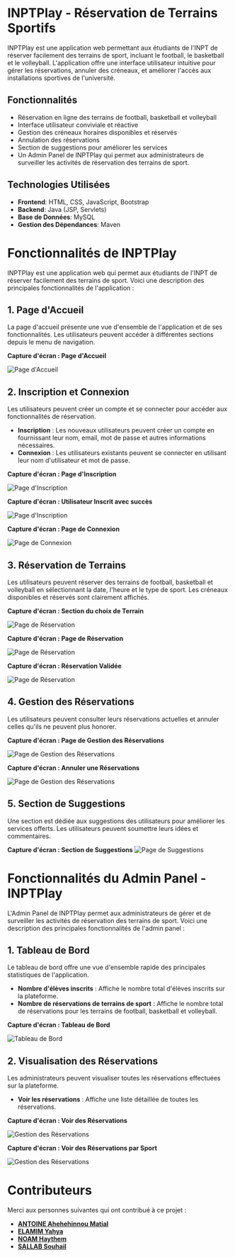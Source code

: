 # INPTPlay - Réservation de Terrains Sportifs

INPTPlay est une application web permettant aux étudiants de l'INPT de réserver facilement des terrains de sport, incluant le football, le basketball et le volleyball. L'application offre une interface utilisateur intuitive pour gérer les réservations, annuler des créneaux, et améliorer l'accès aux installations sportives de l'université.

## Fonctionnalités

- Réservation en ligne des terrains de football, basketball et volleyball
- Interface utilisateur conviviale et réactive
- Gestion des créneaux horaires disponibles et réservés
- Annulation des réservations
- Section de suggestions pour améliorer les services
- Un Admin Panel de INPTPlay qui permet aux administrateurs de surveiller les activités de réservation des terrains de sport.

## Technologies Utilisées

- **Frontend**: HTML, CSS, JavaScript, Bootstrap
- **Backend**: Java (JSP, Servlets)
- **Base de Données**: MySQL
- **Gestion des Dépendances**: Maven

# Fonctionnalités de INPTPlay

INPTPlay est une application web qui permet aux étudiants de l'INPT de réserver facilement des terrains de sport. Voici une description des principales fonctionnalités de l'application :

## 1. Page d'Accueil

La page d'accueil présente une vue d'ensemble de l'application et de ses fonctionnalités. Les utilisateurs peuvent accéder à différentes sections depuis le menu de navigation.

**Capture d'écran : Page d'Accueil**

![Page d'Accueil](INPTPLAY_screen/0_Acceuil.png)

## 2. Inscription et Connexion

Les utilisateurs peuvent créer un compte et se connecter pour accéder aux fonctionnalités de réservation.

- **Inscription** : Les nouveaux utilisateurs peuvent créer un compte en fournissant leur nom, email, mot de passe et autres informations nécessaires.
- **Connexion** : Les utilisateurs existants peuvent se connecter en utilisant leur nom d'utilisateur et mot de passe.

**Capture d'écran : Page d'Inscription**

![Page d'Inscription](INPTPLAY_screen/1_s'inscrire.png)


**Capture d'écran : Utilisateur Inscrit avec succès**

![Page d'Inscription](INPTPLAY_screen/2_s'inscrire.png)


**Capture d'écran : Page de Connexion**

![Page de Connexion](INPTPLAY_screen/3_se_connecter.png)

## 3. Réservation de Terrains

Les utilisateurs peuvent réserver des terrains de football, basketball et volleyball en sélectionnant la date, l'heure et le type de sport. Les créneaux disponibles et réservés sont clairement affichés.

**Capture d'écran : Section du choix de Terrain**

![Page de Réservation](INPTPLAY_screen/4_choisir_terrain.png)


**Capture d'écran : Page de Réservation**

![Page de Réservation](INPTPLAY_screen/5_choisir_Heure.png)


**Capture d'écran : Réservation Validée**

![Page de Réservation](INPTPLAY_screen/6_reservation_succes.png)

## 4. Gestion des Réservations

Les utilisateurs peuvent consulter leurs réservations actuelles et annuler celles qu'ils ne peuvent plus honorer.

**Capture d'écran : Page de Gestion des Réservations**

![Page de Gestion des Réservations](INPTPLAY_screen/7_consulter_Reservations.png)


**Capture d'écran : Annuler une Réservations**

![Page de Gestion des Réservations](INPTPLAY_screen/8_Annuler_reservation.png)

## 5. Section de Suggestions

Une section est dédiée aux suggestions des utilisateurs pour améliorer les services offerts. Les utilisateurs peuvent soumettre leurs idées et commentaires.

**Capture d'écran : Section de Suggestions**
![Page de Suggestions](INPTPLAY_screen/01_Forme_suggestion.png)


# Fonctionnalités du Admin Panel - INPTPlay

L'Admin Panel de INPTPlay permet aux administrateurs de gérer et de surveiller les activités de réservation des terrains de sport. Voici une description des principales fonctionnalités de l'admin panel :

## 1. Tableau de Bord

Le tableau de bord offre une vue d'ensemble rapide des principales statistiques de l'application. 

- **Nombre d'élèves inscrits** : Affiche le nombre total d'élèves inscrits sur la plateforme.
- **Nombre de réservations de terrains de sport** : Affiche le nombre total de réservations pour les terrains de football, basketball et volleyball.

**Capture d'écran : Tableau de Bord**

![Tableau de Bord](INPTPLAY_screen/Admin/0_stat.png)

## 2. Visualisation des Réservations

Les administrateurs peuvent visualiser toutes les réservations effectuées sur la plateforme.

- **Voir les réservations** : Affiche une liste détaillée de toutes les réservations.

**Capture d'écran : Voir des Réservations**

![Gestion des Réservations](INPTPLAY_screen/Admin/1_all_booking.png)


**Capture d'écran : Voir des Réservations par Sport**

![Gestion des Réservations](INPTPLAY_screen/Admin/2_reservation_terrain_basket.png)


# Contributeurs

Merci aux personnes suivantes qui ont contribué à ce projet :

- [**ANTOINE Ahehehinnou Matial**](https://github.com/antoineahehehinnou)
- [**ELAMIM Yahya**](https://github.com/yahyaelamim)
- [**NOAM Haythem**](https://github.com/noamgates)
- [**SALLAB Souhail**](https://github.com/SallabSouhail)



